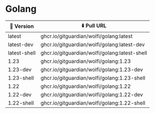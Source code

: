 # Golang

| 📌 Version    | ⬇️ Pull URL                                   |
| ------------ | -------------------------------------------- |
| latest       | ghcr.io/gitguardian/wolfi/golang:latest       |
| latest-dev   | ghcr.io/gitguardian/wolfi/golang:latest-dev   |
| latest-shell | ghcr.io/gitguardian/wolfi/golang:latest-shell |
| 1.23         | ghcr.io/gitguardian/wolfi/golang:1.23         |
| 1.23-dev     | ghcr.io/gitguardian/wolfi/golang:1.23-dev     |
| 1.23-shell   | ghcr.io/gitguardian/wolfi/golang:1.23-shell   |
| 1.22         | ghcr.io/gitguardian/wolfi/golang:1.22         |
| 1.22-dev     | ghcr.io/gitguardian/wolfi/golang:1.22-dev     |
| 1.22-shell   | ghcr.io/gitguardian/wolfi/golang:1.22-shell   |